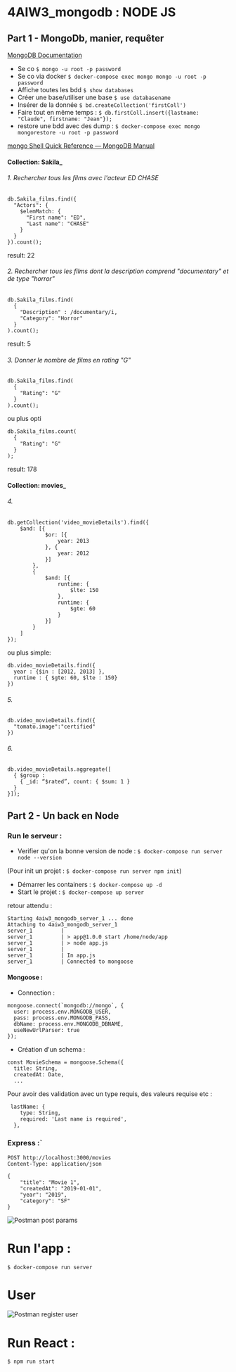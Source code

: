 # 4AIW3_mongodb : NODE JS 


## Part 1 - MongoDb, manier, requêter

[MongoDB Documentation](https://docs.mongodb.com/)

- Se co `$ mongo -u root -p password`
- Se co via docker `$ docker-compose exec mongo mongo -u root -p password`
- Affiche toutes les bdd `$ show databases`
- Créer une base/utiliser une base `$ use databasename`
- Insérer de la donnée `$ bd.createCollection('firstColl')`
- Faire tout en même temps : `$ db.firstColl.insert({lastname: "Claude", firstname: "Jean"});`
- restore une bdd avec des dump : `$ docker-compose exec mongo mongorestore -u root -p password`

[mongo Shell Quick Reference — MongoDB Manual](https://docs.mongodb.com/manual/reference/mongo-shell/)

#### Collection: Sakila_
###### 1. Rechercher tous les films avec l'acteur ED CHASE
```
db.Sakila_films.find({ 
  "Actors": { 
    $elemMatch: { 
      "First name": "ED", 
      "Last name": "CHASE" 
    } 
  }
}).count();
```
result: 22

###### 2. Rechercher tous les films dont la description comprend "documentary" et de type "horror"
```
db.Sakila_films.find(
  {
    "Description" : /documentary/i,
    "Category": "Horror"
  }
).count();
```
result: 5

###### 3. Donner le nombre de films en rating "G"
```
db.Sakila_films.find(
  {
    "Rating": "G"
  }
).count();
```
ou plus opti
```
db.Sakila_films.count(
  {
    "Rating": "G"
  }
);
```
result: 178

#### Collection: movies_
###### 4.
```
db.getCollection('video_movieDetails').find({
    $and: [{
            $or: [{
                year: 2013
            }, {
                year: 2012
            }]
        },
        {
            $and: [{
                runtime: {
                    $lte: 150
                },
                runtime: {
                    $gte: 60
                }
            }]
        }
    ]
});
```
ou plus simple:
```
db.video_movieDetails.find({ 
  year : {$in : [2012, 2013] }, 
  runtime : { $gte: 60, $lte : 150}
})
```
###### 5. 
```
db.video_movieDetails.find({ 
  "tomato.image":"certified"
})
```
###### 6. 
```
db.video_movieDetails.aggregate([
  { $group : 
    { _id: “$rated”, count: { $sum: 1 } 
  }
}]);
```

## Part 2 - Un back en Node

### Run le serveur : 
- Verifier qu'on la bonne version de node : `$ docker-compose run server node --version`

(Pour init un projet : `$ docker-compose run server npm init`)

- Démarrer les containers : `$ docker-compose up -d`
- Start le projet : `$ docker-compose up server`

retour attendu : 
```
Starting 4aiw3_mongodb_server_1 ... done
Attaching to 4aiw3_mongodb_server_1
server_1         | 
server_1         | > app@1.0.0 start /home/node/app
server_1         | > node app.js
server_1         | 
server_1         | In app.js
server_1         | Connected to mongoose
```

#### Mongoose :

- Connection : 
```
mongoose.connect(`mongodb://mongo`, {
  user: process.env.MONGODB_USER,
  pass: process.env.MONGODB_PASS,
  dbName: process.env.MONGODB_DBNAME,
  useNewUrlParser: true
});
```
- Création d'un schema :
```
const MovieSchema = mongoose.Schema({
  title: String,
  createdAt: Date,
  ...
```
Pour avoir des validation avec un type requis, des valeurs requise etc :
```
 lastName: {
    type: String,
    required: 'Last name is required',
  },
```

### Express :`

```
POST http://localhost:3000/movies
Content-Type: application/json

{
    "title": "Movie 1",
    "createdAt": "2019-01-01",
    "year": "2019",
    "category": "SF"
}
```

![Postman post params](images/postman-post-params.png)

# Run l'app : 
`$ docker-compose run server`

# User

![Postman register user](images/postman-register-user.png)

# Run React :
`$ npm run start`